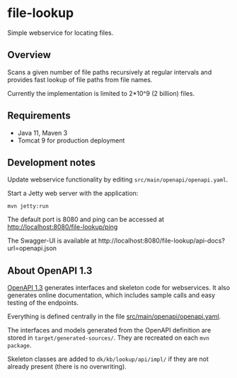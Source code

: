 # file-lookup

Simple webservice for locating files. 

## Overview 

Scans a given number of file paths recursively at regular intervals and provides fast
lookup of file paths from file names.

Currently the implementation is limited to 2*10^9 (2 billion) files. 

## Requirements

 * Java 11, Maven 3
 * Tomcat 9 for production deployment

## Development notes

Update webservice functionality by editing `src/main/openapi/openapi.yaml`.

Start a Jetty web server with the application:
```
mvn jetty:run
```

The default port is 8080 and ping can be accessed at
[http://localhost:8080/file-lookup/ping](http://localhost:8080/file-lookup/ping)

The Swagger-UI is available at http://localhost:8080/file-lookup/api-docs?url=openapi.json

## About OpenAPI 1.3

[OpenAPI 1.3](https://swagger.io/specification/) generates interfaces and skeleton code for webservices.
It also generates online documentation, which includes sample calls and easy testing of the endpoints.

Everything is defined centrally in the file [src/main/openapi/openapi.yaml](src/main/openapi/openapi.yaml).

The interfaces and models generated from the OpenAPI definition are stored in `target/generated-sources/`.
They are recreated on each `mvn package`.

Skeleton classes are added to `dk/kb/lookup/api/impl/` if they are not already present (there is no overwriting).
